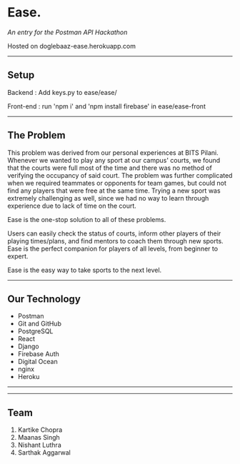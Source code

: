 # **Ease.**

_An entry for the Postman API Hackathon_

Hosted on doglebaaz-ease.herokuapp.com

---

## Setup

Backend : Add keys.py to ease/ease/

Front-end : run 'npm i' and 'npm install firebase' in ease/ease-front

---

## The Problem

This problem was derived from our personal experiences at BITS Pilani. Whenever we wanted to play any sport at our campus' courts, we found that the courts were full most of the time and there was no method of verifying the occupancy of said court. The problem was further complicated when we required teammates or opponents for team games, but could not find any players that were free at the same time. Trying a new sport was extremely challenging as well, since we had no way to learn through experience due to lack of time on the court.

Ease is the one-stop solution to all of these problems.

Users can easily check the status of courts, inform other players of their playing times/plans, and find mentors to coach them through new sports. Ease is the perfect companion for players of all levels, from beginner to expert.

Ease is the easy way to take sports to the next level.

---

## Our Technology

* Postman
* Git and GitHub
* PostgreSQL
* React
* Django
* Firebase Auth
* Digital Ocean
* nginx
* Heroku

---



---

## Team
 
1. Kartike Chopra
2. Maanas Singh
3. Nishant Luthra
4. Sarthak Aggarwal
